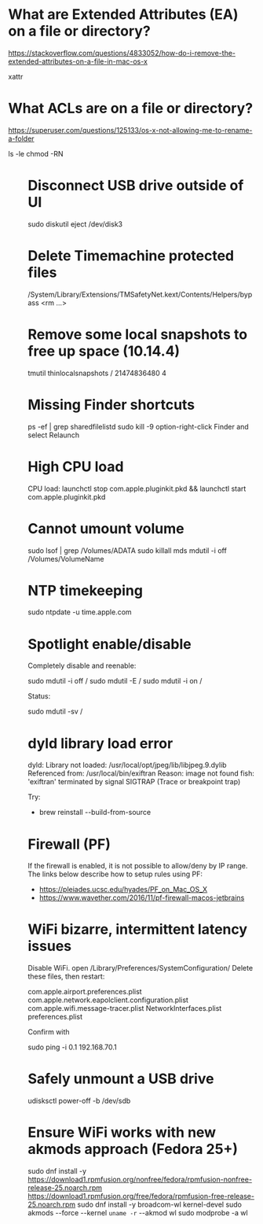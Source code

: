 # What are Extended Attributes (EA) on a file or directory?

https://stackoverflow.com/questions/4833052/how-do-i-remove-the-extended-attributes-on-a-file-in-mac-os-x

xattr <file>

# What ACLs are on a file or directory?

https://superuser.com/questions/125133/os-x-not-allowing-me-to-rename-a-folder

ls -le <file>
chmod -RN <dir>

# Disconnect USB drive outside of UI

sudo diskutil eject /dev/disk3

# Delete Timemachine protected files

/System/Library/Extensions/TMSafetyNet.kext/Contents/Helpers/bypass <rm ...>

# Remove some local snapshots to free up space (10.14.4)

tmutil thinlocalsnapshots / 21474836480 4

# Missing Finder shortcuts

ps -ef | grep sharedfilelistd
sudo kill -9 <pid>
option-right-click Finder and select Relaunch

# High CPU load

CPU load:
launchctl stop com.apple.pluginkit.pkd && launchctl start com.apple.pluginkit.pkd

# Cannot umount volume
sudo lsof | grep /Volumes/ADATA
sudo killall mds
mdutil -i off /Volumes/VolumeName

# NTP timekeeping

sudo ntpdate -u time.apple.com

# Spotlight enable/disable

Completely disable and reenable:

sudo mdutil -i off /
sudo mdutil -E /
sudo mdutil -i on /

Status:

sudo mdutil -sv /

# dyld library load error

dyld: Library not loaded: /usr/local/opt/jpeg/lib/libjpeg.9.dylib
  Referenced from: /usr/local/bin/exiftran
  Reason: image not found
fish: 'exiftran' terminated by signal SIGTRAP (Trace or breakpoint trap)

Try:

* brew reinstall --build-from-source <package>


# Firewall (PF)

If the firewall is enabled, it is not possible to allow/deny
by IP range. The links below describe how to setup rules
using PF:

* https://pleiades.ucsc.edu/hyades/PF_on_Mac_OS_X
* https://www.wavether.com/2016/11/pf-firewall-macos-jetbrains


# WiFi bizarre, intermittent latency issues

Disable WiFi.
open /Library/Preferences/SystemConfiguration/
Delete these files, then restart:

com.apple.airport.preferences.plist
com.apple.network.eapolclient.configuration.plist
com.apple.wifi.message-tracer.plist
NetworkInterfaces.plist
preferences.plist

Confirm with

sudo ping -i 0.1 192.168.70.1

# Safely unmount a USB drive

udisksctl power-off -b /dev/sdb

# Ensure WiFi works with new akmods approach (Fedora 25+)

sudo dnf install -y https://download1.rpmfusion.org/nonfree/fedora/rpmfusion-nonfree-release-25.noarch.rpm https://download1.rpmfusion.org/free/fedora/rpmfusion-free-release-25.noarch.rpm
sudo dnf install -y broadcom-wl kernel-devel
sudo akmods --force --kernel `uname -r` --akmod wl
sudo modprobe -a wl

